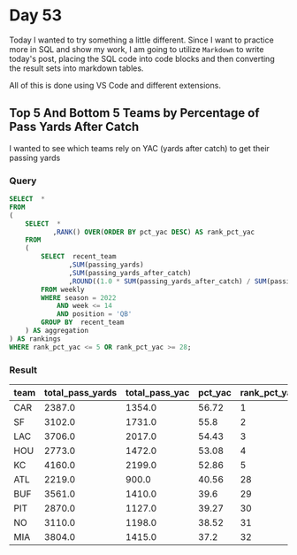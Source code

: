 # Day 53
Today I wanted to try something a little different. Since I want to practice more in SQL and show my work, I am going to utilize `Markdown` to write today's post, placing the SQL code into code blocks and then converting the result sets into markdown tables.  

All of this is done using VS Code and different extensions.

## Top 5 And Bottom 5 Teams by Percentage of Pass Yards After Catch
I wanted to see which teams rely on YAC (yards after catch) to get their passing yards

### Query
```sql
SELECT  *
FROM
(
	SELECT  *
	       ,RANK() OVER(ORDER BY pct_yac DESC) AS rank_pct_yac
	FROM
	(
		SELECT  recent_team                                                                AS team
		       ,SUM(passing_yards)                                                         AS total_pass_yards
		       ,SUM(passing_yards_after_catch)                                             AS total_pass_yac
		       ,ROUND((1.0 * SUM(passing_yards_after_catch) / SUM(passing_yards)) * 100,2) AS pct_yac
		FROM weekly
		WHERE season = 2022
		    AND week <= 14
		    AND position = 'QB'
		GROUP BY  recent_team
	) AS aggregation
) AS rankings
WHERE rank_pct_yac <= 5 OR rank_pct_yac >= 28;
```

### Result
| team | total_pass_yards | total_pass_yac | pct_yac | rank_pct_yac |
| :--- | :--------------- | :------------- | :------ | :----------- |
| CAR  | 2387.0           | 1354.0         | 56.72   | 1            |
| SF   | 3102.0           | 1731.0         | 55.8    | 2            |
| LAC  | 3706.0           | 2017.0         | 54.43   | 3            |
| HOU  | 2773.0           | 1472.0         | 53.08   | 4            |
| KC   | 4160.0           | 2199.0         | 52.86   | 5            |
| ATL  | 2219.0           | 900.0          | 40.56   | 28           |
| BUF  | 3561.0           | 1410.0         | 39.6    | 29           |
| PIT  | 2870.0           | 1127.0         | 39.27   | 30           |
| NO   | 3110.0           | 1198.0         | 38.52   | 31           |
| MIA  | 3804.0           | 1415.0         | 37.2    | 32           |
